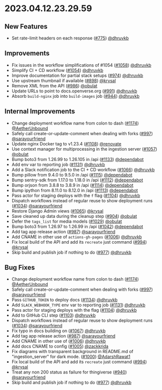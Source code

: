 # 2023.04.12.23.29.59

## New Features

- Set rate-limit headers on each response
  ([#775](https://github.com/WordPress/openverse/pulls/775))
  [@dhruvkb](https://github.com/dhruvkb)

## Improvements

- Fix issues in the workflow simplifications of #1054
  ([#1058](https://github.com/WordPress/openverse/pulls/1058))
  [@dhruvkb](https://github.com/dhruvkb)
- Simplify CI + CD workflow
  ([#1054](https://github.com/WordPress/openverse/pulls/1054))
  [@dhruvkb](https://github.com/dhruvkb)
- Improve documentation for partial stack setups
  ([#974](https://github.com/WordPress/openverse/pulls/974))
  [@dhruvkb](https://github.com/dhruvkb)
- Use upstream thumbnail if available
  ([#898](https://github.com/WordPress/openverse/pulls/898))
  [@krysal](https://github.com/krysal)
- Remove XML from the API
  ([#986](https://github.com/WordPress/openverse/pulls/986))
  [@obulat](https://github.com/obulat)
- Update URLs to point to docs.openverse.org
  ([#991](https://github.com/WordPress/openverse/pulls/991))
  [@dhruvkb](https://github.com/dhruvkb)
- Absorb `build-nginx` job into `build-images` job
  ([#944](https://github.com/WordPress/openverse/pulls/944))
  [@dhruvkb](https://github.com/dhruvkb)

## Internal Improvements

- Change deployment workflow name from colon to dash
  ([#1174](https://github.com/WordPress/openverse/pulls/1174))
  [@AetherUnbound](https://github.com/AetherUnbound)
- Safely call create-or-update-comment when dealing with forks
  ([#997](https://github.com/WordPress/openverse/pulls/997))
  [@sarayourfriend](https://github.com/sarayourfriend)
- Update nginx Docker tag to v1.23.4
  ([#1108](https://github.com/WordPress/openverse/pulls/1108))
  [@renovate](https://github.com/renovate)
- Use context manager for multiprocessing in the ingestion server
  ([#1057](https://github.com/WordPress/openverse/pulls/1057))
  [@obulat](https://github.com/obulat)
- Bump boto3 from 1.26.99 to 1.26.105 in /api
  ([#1133](https://github.com/WordPress/openverse/pulls/1133))
  [@dependabot](https://github.com/dependabot)
- Add env var to reporting job
  ([#1131](https://github.com/WordPress/openverse/pulls/1131))
  [@dhruvkb](https://github.com/dhruvkb)
- Add a Slack notification job to the CI + CD workflow
  ([#1066](https://github.com/WordPress/openverse/pulls/1066))
  [@dhruvkb](https://github.com/dhruvkb)
- Bump pillow from 9.4.0 to 9.5.0 in /api
  ([#1115](https://github.com/WordPress/openverse/pulls/1115))
  [@dependabot](https://github.com/dependabot)
- Bump sentry-sdk from 1.17.0 to 1.18.0 in /api
  ([#1112](https://github.com/WordPress/openverse/pulls/1112))
  [@dependabot](https://github.com/dependabot)
- Bump orjson from 3.8.8 to 3.8.9 in /api
  ([#1114](https://github.com/WordPress/openverse/pulls/1114))
  [@dependabot](https://github.com/dependabot)
- Bump ipython from 8.11.0 to 8.12.0 in /api
  ([#1113](https://github.com/WordPress/openverse/pulls/1113))
  [@dependabot](https://github.com/dependabot)
- Pass actor for staging deploys with the `f` flag
  ([#1104](https://github.com/WordPress/openverse/pulls/1104))
  [@dhruvkb](https://github.com/dhruvkb)
- Dispatch workflows instead of regular reuse to show deployment runs
  ([#1034](https://github.com/WordPress/openverse/pulls/1034))
  [@sarayourfriend](https://github.com/sarayourfriend)
- Restore Django Admin views
  ([#1065](https://github.com/WordPress/openverse/pulls/1065))
  [@krysal](https://github.com/krysal)
- Save cleaned up data during the cleanup step
  ([#904](https://github.com/WordPress/openverse/pulls/904))
  [@obulat](https://github.com/obulat)
- Defer the `tags_list` for media models
  ([#1029](https://github.com/WordPress/openverse/pulls/1029))
  [@obulat](https://github.com/obulat)
- Bump boto3 from 1.26.97 to 1.26.99 in /api
  ([#1042](https://github.com/WordPress/openverse/pulls/1042))
  [@dependabot](https://github.com/dependabot)
- Add tag app release action
  ([#987](https://github.com/WordPress/openverse/pulls/987))
  [@sarayourfriend](https://github.com/sarayourfriend)
- Add CNAME in other use of `actions-gh-pages`
  ([#1006](https://github.com/WordPress/openverse/pulls/1006))
  [@dhruvkb](https://github.com/dhruvkb)
- Fix local build of the API and add its `recreate` just command
  ([#994](https://github.com/WordPress/openverse/pulls/994))
  [@krysal](https://github.com/krysal)
- Skip build and publish job if nothing to do
  ([#977](https://github.com/WordPress/openverse/pulls/977))
  [@dhruvkb](https://github.com/dhruvkb)

## Bug Fixes

- Change deployment workflow name from colon to dash
  ([#1174](https://github.com/WordPress/openverse/pulls/1174))
  [@AetherUnbound](https://github.com/AetherUnbound)
- Safely call create-or-update-comment when dealing with forks
  ([#997](https://github.com/WordPress/openverse/pulls/997))
  [@sarayourfriend](https://github.com/sarayourfriend)
- Pass `GITHUB_TOKEN` to deploy docs
  ([#1134](https://github.com/WordPress/openverse/pulls/1134))
  [@dhruvkb](https://github.com/dhruvkb)
- Add `SLACK_WEBHOOK_TYPE` env var to reporting job
  ([#1131](https://github.com/WordPress/openverse/pulls/1131))
  [@dhruvkb](https://github.com/dhruvkb)
- Pass actor for staging deploys with the flag
  ([#1104](https://github.com/WordPress/openverse/pulls/1104))
  [@dhruvkb](https://github.com/dhruvkb)
- Add to GitHub CLI step
  ([#1103](https://github.com/WordPress/openverse/pulls/1103))
  [@dhruvkb](https://github.com/dhruvkb)
- Dispatch workflows instead of regular reuse to show deployment runs
  ([#1034](https://github.com/WordPress/openverse/pulls/1034))
  [@sarayourfriend](https://github.com/sarayourfriend)
- Fix typo in docs building on
  ([#1067](https://github.com/WordPress/openverse/pulls/1067))
  [@dhruvkb](https://github.com/dhruvkb)
- Add tag app release action
  ([#987](https://github.com/WordPress/openverse/pulls/987))
  [@sarayourfriend](https://github.com/sarayourfriend)
- Add CNAME in other use of
  ([#1006](https://github.com/WordPress/openverse/pulls/1006))
  [@dhruvkb](https://github.com/dhruvkb)
- Add docs CNAME to config
  ([#1005](https://github.com/WordPress/openverse/pulls/1005))
  [@zackkrida](https://github.com/zackkrida)
- Fix diagrams with transparent background in README.md of "ingestion_server"
  for dark mode. ([#1000](https://github.com/WordPress/openverse/pulls/1000))
  [@AdarshRawat1](https://github.com/AdarshRawat1)
- Fix local build of the API and add its `recreate` just command
  ([#994](https://github.com/WordPress/openverse/pulls/994))
  [@krysal](https://github.com/krysal)
- Treat any non 200 status as failure for thingiverse
  ([#940](https://github.com/WordPress/openverse/pulls/940))
  [@sarayourfriend](https://github.com/sarayourfriend)
- Skip build and publish job if nothing to do
  ([#977](https://github.com/WordPress/openverse/pulls/977))
  [@dhruvkb](https://github.com/dhruvkb)
